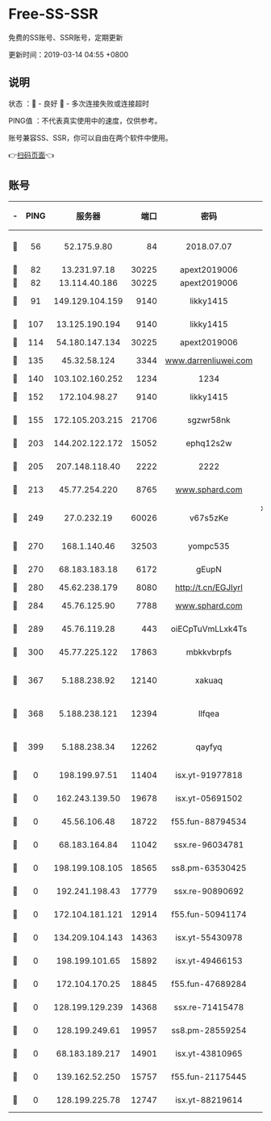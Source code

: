 # Free-SS-SSR

免费的SS账号、SSR账号，定期更新

更新时间：2019-03-14 04:55 +0800

## 说明

状态     ：🙂 - 良好 🙁 - 多次连接失败或连接超时

PING值   ：不代表真实使用中的速度，仅供参考。

账号兼容SS、SSR，你可以自由在两个软件中使用。

👉[扫码页面](https://liesauer.github.io/Free-SS-SSR/)👈

## 账号

|-|PING|服务器|端口|密码|加密方式|区域|
|:----:|:----:|:-----:|-----:|:----:|:----:|:----:|
|🙂|56|52.175.9.80|84|2018.07.07|chacha20-ietf-poly1305|HK|
|🙂|82|13.231.97.18|30225|apext2019006|chacha20|JP|
|🙂|82|13.114.40.186|30225|apext2019006|chacha20|JP|
|🙂|91|149.129.104.159|9140|likky1415|aes-256-cfb|HK|
|🙂|107|13.125.190.194|9140|likky1415|aes-256-cfb|KR|
|🙂|114|54.180.147.134|30225|apext2019006|chacha20|KR|
|🙂|135|45.32.58.124|3344|www.darrenliuwei.com|aes-256-cfb|JP|
|🙂|140|103.102.160.252|1234|1234|rc4-md5|JP|
|🙂|152|172.104.98.27|9140|likky1415|aes-256-cfb|JP|
|🙂|155|172.105.203.215|21706|sgzwr58nk|aes-256-cfb|JP|
|🙂|203|144.202.122.172|15052|ephq12s2w|aes-256-cfb|US|
|🙂|205|207.148.118.40|2222|2222|aes-256-cfb|SG|
|🙂|213|45.77.254.220|8765|www.sphard.com|aes-256-cfb|SG|
|🙂|249|27.0.232.19|60026|v67s5zKe|xchacha20-ietf-poly1305|HK|
|🙂|270|168.1.140.46|32503|yompc535|aes-256-cfb|AU|
|🙂|270|68.183.183.18|6172|gEupN|aes-256-cfb|SG|
|🙂|280|45.62.238.179|8080|http://t.cn/EGJIyrl|rc4-md5|CA|
|🙂|284|45.76.125.90|7788|www.sphard.com|aes-256-cfb|AU|
|🙂|289|45.76.119.28|443|oiECpTuVmLLxk4Ts|aes-256-cfb|AU|
|🙂|300|45.77.225.122|17863|mbkkvbrpfs|aes-256-cfb|GB|
|🙂|367|5.188.238.92|12140|xakuaq|chacha20-ietf-poly1305|BR|
|🙂|368|5.188.238.121|12394|llfqea|chacha20-ietf-poly1305|BR|
|🙂|399|5.188.238.34|12262|qayfyq|chacha20-ietf-poly1305|BR|
|🙁|0|198.199.97.51|11404|isx.yt-91977818|aes-256-cfb|US|
|🙁|0|162.243.139.50|19678|isx.yt-05691502|aes-256-cfb|US|
|🙁|0|45.56.106.48|18722|f55.fun-88794534|aes-256-cfb|US|
|🙁|0|68.183.164.84|11042|ssx.re-96034781|aes-256-cfb|US|
|🙁|0|198.199.108.105|18565|ss8.pm-63530425|aes-256-cfb|US|
|🙁|0|192.241.198.43|17779|ssx.re-90890692|aes-256-cfb|US|
|🙁|0|172.104.181.121|12914|f55.fun-50941174|aes-256-cfb|SG|
|🙁|0|134.209.104.143|14363|isx.yt-55430978|aes-256-cfb|SG|
|🙁|0|198.199.101.65|15892|isx.yt-49466153|aes-256-cfb|US|
|🙁|0|172.104.170.25|18845|f55.fun-47689284|aes-256-cfb|SG|
|🙁|0|128.199.129.239|14368|ssx.re-71415478|aes-256-cfb|SG|
|🙁|0|128.199.249.61|19957|ss8.pm-28559254|aes-256-cfb|SG|
|🙁|0|68.183.189.217|14901|isx.yt-43810965|aes-256-cfb|SG|
|🙁|0|139.162.52.250|15757|f55.fun-21175445|aes-256-cfb|SG|
|🙁|0|128.199.225.78|12747|isx.yt-88219614|aes-256-cfb|SG|
